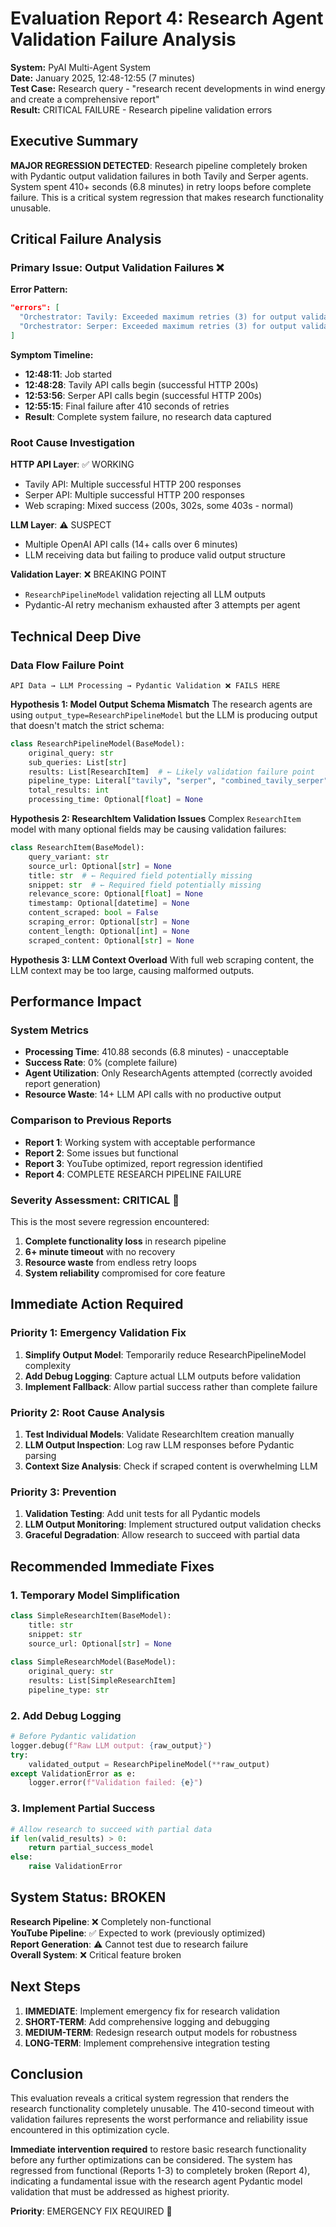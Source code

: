 # Evaluation Report 4: Research Agent Validation Failure Analysis

**System:** PyAI Multi-Agent System  
**Date:** January 2025, 12:48-12:55 (7 minutes)  
**Test Case:** Research query - "research recent developments in wind energy and create a comprehensive report"  
**Result:** CRITICAL FAILURE - Research pipeline validation errors

## Executive Summary

**MAJOR REGRESSION DETECTED**: Research pipeline completely broken with Pydantic output validation failures in both Tavily and Serper agents. System spent 410+ seconds (6.8 minutes) in retry loops before complete failure. This is a critical system regression that makes research functionality unusable.

## Critical Failure Analysis

### Primary Issue: Output Validation Failures ❌

**Error Pattern:**
```json
"errors": [
  "Orchestrator: Tavily: Exceeded maximum retries (3) for output validation",
  "Orchestrator: Serper: Exceeded maximum retries (3) for output validation"
]
```

**Symptom Timeline:**
- **12:48:11**: Job started
- **12:48:28**: Tavily API calls begin (successful HTTP 200s)
- **12:53:56**: Serper API calls begin (successful HTTP 200s) 
- **12:55:15**: Final failure after 410 seconds of retries
- **Result**: Complete system failure, no research data captured

### Root Cause Investigation

**HTTP API Layer**: ✅ WORKING
- Tavily API: Multiple successful HTTP 200 responses
- Serper API: Multiple successful HTTP 200 responses
- Web scraping: Mixed success (200s, 302s, some 403s - normal)

**LLM Layer**: ⚠️ SUSPECT  
- Multiple OpenAI API calls (14+ calls over 6 minutes)
- LLM receiving data but failing to produce valid output structure

**Validation Layer**: ❌ BREAKING POINT
- `ResearchPipelineModel` validation rejecting all LLM outputs
- Pydantic-AI retry mechanism exhausted after 3 attempts per agent

## Technical Deep Dive

### Data Flow Failure Point
```
API Data → LLM Processing → Pydantic Validation ❌ FAILS HERE
```

**Hypothesis 1: Model Output Schema Mismatch**
The research agents are using `output_type=ResearchPipelineModel` but the LLM is producing output that doesn't match the strict schema:

```python
class ResearchPipelineModel(BaseModel):
    original_query: str
    sub_queries: List[str]  
    results: List[ResearchItem]  # ← Likely validation failure point
    pipeline_type: Literal["tavily", "serper", "combined_tavily_serper"]
    total_results: int
    processing_time: Optional[float] = None
```

**Hypothesis 2: ResearchItem Validation Issues**
Complex `ResearchItem` model with many optional fields may be causing validation failures:

```python
class ResearchItem(BaseModel):
    query_variant: str
    source_url: Optional[str] = None
    title: str  # ← Required field potentially missing
    snippet: str  # ← Required field potentially missing
    relevance_score: Optional[float] = None
    timestamp: Optional[datetime] = None
    content_scraped: bool = False
    scraping_error: Optional[str] = None
    content_length: Optional[int] = None
    scraped_content: Optional[str] = None
```

**Hypothesis 3: LLM Context Overload**
With full web scraping content, the LLM context may be too large, causing malformed outputs.

## Performance Impact

### System Metrics
- **Processing Time**: 410.88 seconds (6.8 minutes) - unacceptable
- **Success Rate**: 0% (complete failure)
- **Agent Utilization**: Only ResearchAgents attempted (correctly avoided report generation)
- **Resource Waste**: 14+ LLM API calls with no productive output

### Comparison to Previous Reports
- **Report 1**: Working system with acceptable performance
- **Report 2**: Some issues but functional
- **Report 3**: YouTube optimized, report regression identified 
- **Report 4**: COMPLETE RESEARCH PIPELINE FAILURE

### Severity Assessment: CRITICAL 🚨

This is the most severe regression encountered:
1. **Complete functionality loss** in research pipeline
2. **6+ minute timeout** with no recovery
3. **Resource waste** from endless retry loops
4. **System reliability** compromised for core feature

## Immediate Action Required

### Priority 1: Emergency Validation Fix
1. **Simplify Output Model**: Temporarily reduce ResearchPipelineModel complexity
2. **Add Debug Logging**: Capture actual LLM outputs before validation
3. **Implement Fallback**: Allow partial success rather than complete failure

### Priority 2: Root Cause Analysis
1. **Test Individual Models**: Validate ResearchItem creation manually
2. **LLM Output Inspection**: Log raw LLM responses before Pydantic parsing
3. **Context Size Analysis**: Check if scraped content is overwhelming LLM

### Priority 3: Prevention
1. **Validation Testing**: Add unit tests for all Pydantic models
2. **LLM Output Monitoring**: Implement structured output validation checks
3. **Graceful Degradation**: Allow research to succeed with partial data

## Recommended Immediate Fixes

### 1. Temporary Model Simplification
```python
class SimpleResearchItem(BaseModel):
    title: str
    snippet: str
    source_url: Optional[str] = None
    
class SimpleResearchModel(BaseModel):
    original_query: str
    results: List[SimpleResearchItem]
    pipeline_type: str
```

### 2. Add Debug Logging
```python
# Before Pydantic validation
logger.debug(f"Raw LLM output: {raw_output}")
try:
    validated_output = ResearchPipelineModel(**raw_output)
except ValidationError as e:
    logger.error(f"Validation failed: {e}")
```

### 3. Implement Partial Success
```python
# Allow research to succeed with partial data
if len(valid_results) > 0:
    return partial_success_model
else:
    raise ValidationError
```

## System Status: BROKEN

**Research Pipeline**: ❌ Completely non-functional  
**YouTube Pipeline**: ✅ Expected to work (previously optimized)  
**Report Generation**: ⚠️ Cannot test due to research failure  
**Overall System**: ❌ Critical feature broken

## Next Steps

1. **IMMEDIATE**: Implement emergency fix for research validation
2. **SHORT-TERM**: Add comprehensive logging and debugging
3. **MEDIUM-TERM**: Redesign research output models for robustness
4. **LONG-TERM**: Implement comprehensive integration testing

## Conclusion

This evaluation reveals a critical system regression that renders the research functionality completely unusable. The 410-second timeout with validation failures represents the worst performance and reliability issue encountered in this optimization cycle. 

**Immediate intervention required** to restore basic research functionality before any further optimizations can be considered. The system has regressed from functional (Reports 1-3) to completely broken (Report 4), indicating a fundamental issue with the research agent Pydantic model validation that must be addressed as highest priority.

**Priority**: EMERGENCY FIX REQUIRED 🚨